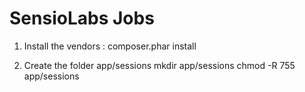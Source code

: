 SensioLabs Jobs
===============

1. Install the vendors : composer.phar install

2. Create the folder app/sessions
		mkdir app/sessions
		chmod -R 755 app/sessions
